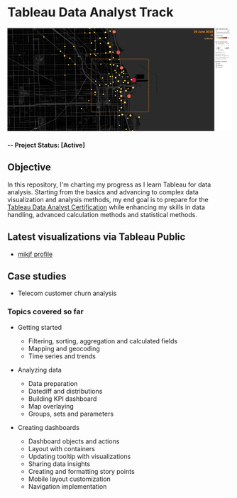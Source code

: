 # Tableau Data Analyst Track

![alternative text](img/readme_image.jpg)

#### -- Project Status: [Active]

## Objective
In this repository, I'm charting my progress as I learn Tableau for data analysis. Starting from the basics and advancing to complex data visualization and analysis methods, my end goal is to prepare for the [Tableau Data Analyst Certification](https://www.tableau.com/learn/certification/certified-data-analyst) while enhancing my skills in data handling, advanced calculation methods and statistical methods.

## Latest visualizations via Tableau Public
* [mikjf profile](https://public.tableau.com/app/profile/mikjf/vizzes)

## Case studies
* Telecom customer churn analysis

### Topics covered so far
* Getting started
  * Filtering, sorting, aggregation and calculated fields
  * Mapping and geocoding
  * Time series and trends
  
* Analyzing data
  * Data preparation
  * Datediff and distributions
  * Building KPI dashboard
  * Map overlaying
  * Groups, sets and parameters

* Creating dashboards
  * Dashboard objects and actions
  * Layout with containers
  * Updating tooltip with visualizations
  * Sharing data insights
  * Creating and formatting story points
  * Mobile layout customization
  * Navigation implementation
